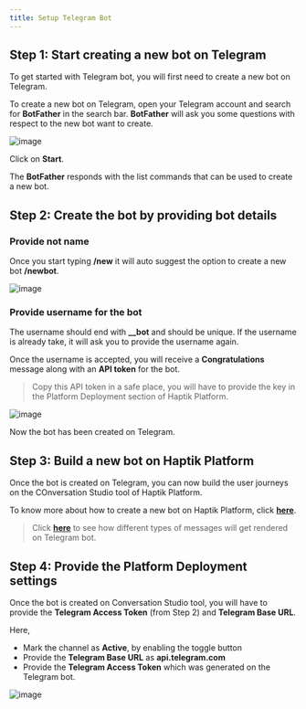 ```yaml
---
title: Setup Telegram Bot
---
```


## Step 1: Start creating a new bot on Telegram

To get started with Telegram bot, you will first need to create a new bot on Telegram.

To create a new bot on Telegram, open your Telegram account and search for **BotFather** in the search bar. **BotFather** will ask you some questions with respect to the new bot want to create.

![image](https://user-images.githubusercontent.com/75118325/119954966-2bd47480-bfbd-11eb-8706-97cdb5be0511.png)

Click on **Start**.

The **BotFather** responds with the list commands that can be used to create a new bot.

## Step 2: Create the bot by providing bot details

### Provide not name

Once you start typing **/new** it will auto suggest the option to create a new bot **/newbot**. 

![image](https://user-images.githubusercontent.com/75118325/119955885-21ff4100-bfbe-11eb-9ab3-477c1170d474.png)

### Provide username for the bot

The username should end with **__bot** and should be unique. If the username is already take, it will ask you to provide the username again.

Once the username is accepted, you will receive a **Congratulations** message along with an **API token** for the bot.

> Copy this API token in a safe place, you will have to provide the key in the Platform Deployment section of Haptik Platform.

![image](https://user-images.githubusercontent.com/75118325/119957832-1280f780-bfc0-11eb-9685-cdd13dadf303.png)

Now the bot has been created on Telegram.

## Step 3: Build a new bot on Haptik Platform

Once the bot is created on Telegram, you can now build the user journeys on the COnversation Studio tool of Haptik Platform.

To know more about how to create a new bot on Haptik Platform, click [**here**](https://docs.haptik.ai/bot-builder/basic/making-first-bot).

> Click [**here**](docs.haptik.ai/telegram/telegram-ui) to see how different types of messages will get rendered on Telegram bot.

## Step 4: Provide the Platform Deployment settings

Once the bot is created on Conversation Studio tool, you will have to provide the **Telegram Access Token** (from Step 2) and **Telegram Base URL**.

Here,
* Mark the channel as **Active**, by enabling the toggle button
* Provide the **Telegram Base URL** as **api.telegram.com**
* Provide the **Telegram Access Token** which was generated on the Telegram bot.

![image](https://user-images.githubusercontent.com/75118325/119964976-60e5c480-bfc7-11eb-8256-64e0569a71f3.png)
